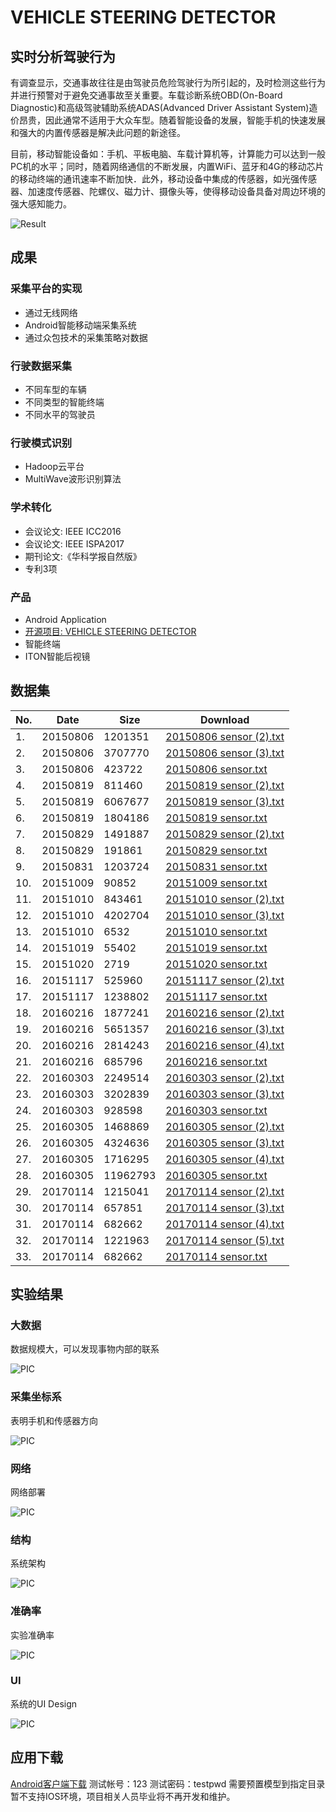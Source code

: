 # VEHICLE STEERING DETECTOR

## 实时分析驾驶行为

有调查显示，交通事故往往是由驾驶员危险驾驶行为所引起的，及时检测这些行为并进行预警对于避免交通事故至关重要。车载诊断系统OBD(On-Board Diagnostic)和高级驾驶辅助系统ADAS(Advanced Driver Assistant System)造价昂贵，因此通常不适用于大众车型。随着智能设备的发展，智能手机的快速发展和强大的内置传感器是解决此问题的新途径。

目前，移动智能设备如：手机、平板电脑、车载计算机等，计算能力可以达到一般PC机的水平；同时，随着网络通信的不断发展，内置WiFi、蓝牙和4G的移动芯片的移动终端的通讯速率不断加快．此外，移动设备中集成的传感器，如光强传感器、加速度传感器、陀螺仪、磁力计、摄像头等，使得移动设备具备对周边环境的强大感知能力。

![Result](./doc/data/result.png)

## 成果

### 采集平台的实现

- 通过无线网络
- Android智能移动端采集系统
- 通过众包技术的采集策略对数据

### 行驶数据采集

- 不同车型的车辆
- 不同类型的智能终端
- 不同水平的驾驶员

### 行驶模式识别

- Hadoop云平台
- MultiWave波形识别算法

### 学术转化

- 会议论文: IEEE ICC2016
- 会议论文: IEEE ISPA2017
- 期刊论文:《华科学报自然版》
- 专利3项

### 产品

- Android Application
- [开源项目: VEHICLE STEERING DETECTOR](https://github.com/ouyangkid/vehiclesteeringdetection)
- 智能终端
- ITON智能后视镜

## 数据集
| No. | Date | Size | Download |
| ------ | ------ | ------ | ------ |
| 1. | 20150806 | 1201351 | [20150806 sensor (2).txt](https://raw.githubusercontent.com/ouyangkid/vehiclesteeringdetection/master/doc/data/sensordata/20150806%20sensor%20%282%29.txt) |
| 2. | 20150806 | 3707770 | [20150806 sensor (3).txt](https://raw.githubusercontent.com/ouyangkid/vehiclesteeringdetection/master/doc/data/sensordata/20150806%20sensor%20%283%29.txt) |
| 3. | 20150806 | 423722 | [20150806 sensor.txt](https://raw.githubusercontent.com/ouyangkid/vehiclesteeringdetection/master/doc/data/sensordata/20150806%20sensor.txt) |
| 4. | 20150819 | 811460 | [20150819 sensor (2).txt](https://raw.githubusercontent.com/ouyangkid/vehiclesteeringdetection/master/doc/data/sensordata/20150819%20sensor%20%282%29.txt) |
| 5. | 20150819 | 6067677 | [20150819 sensor (3).txt](https://raw.githubusercontent.com/ouyangkid/vehiclesteeringdetection/master/doc/data/sensordata/20150819%20sensor%20%283%29.txt) |
| 6. | 20150819 | 1804186 | [20150819 sensor.txt](https://raw.githubusercontent.com/ouyangkid/vehiclesteeringdetection/master/doc/data/sensordata/20150819%20sensor.txt) |
| 7. | 20150829 | 1491887 | [20150829 sensor (2).txt](https://raw.githubusercontent.com/ouyangkid/vehiclesteeringdetection/master/doc/data/sensordata/20150829%20sensor%20%282%29.txt) |
| 8. | 20150829 | 191861 | [20150829 sensor.txt](https://raw.githubusercontent.com/ouyangkid/vehiclesteeringdetection/master/doc/data/sensordata/20150829%20sensor.txt) |
| 9. | 20150831 | 1203724 | [20150831 sensor.txt](https://raw.githubusercontent.com/ouyangkid/vehiclesteeringdetection/master/doc/data/sensordata/20150831%20sensor.txt) |
| 10. | 20151009 | 90852 | [20151009 sensor.txt](https://raw.githubusercontent.com/ouyangkid/vehiclesteeringdetection/master/doc/data/sensordata/20151009%20sensor.txt) |
| 11. | 20151010 | 843461 | [20151010 sensor (2).txt](https://raw.githubusercontent.com/ouyangkid/vehiclesteeringdetection/master/doc/data/sensordata/20151010%20sensor%20%282%29.txt) |
| 12. | 20151010 | 4202704 | [20151010 sensor (3).txt](https://raw.githubusercontent.com/ouyangkid/vehiclesteeringdetection/master/doc/data/sensordata/20151010%20sensor%20%283%29.txt) |
| 13. | 20151010 | 6532 | [20151010 sensor.txt](https://raw.githubusercontent.com/ouyangkid/vehiclesteeringdetection/master/doc/data/sensordata/20151010%20sensor.txt) |
| 14. | 20151019 | 55402 | [20151019 sensor.txt](https://raw.githubusercontent.com/ouyangkid/vehiclesteeringdetection/master/doc/data/sensordata/20151019%20sensor.txt) |
| 15. | 20151020 | 2719 | [20151020 sensor.txt](https://raw.githubusercontent.com/ouyangkid/vehiclesteeringdetection/master/doc/data/sensordata/20151020%20sensor.txt) |
| 16. | 20151117 | 525960 | [20151117 sensor (2).txt](https://raw.githubusercontent.com/ouyangkid/vehiclesteeringdetection/master/doc/data/sensordata/20151117%20sensor%20%282%29.txt) |
| 17. | 20151117 | 1238802 | [20151117 sensor.txt](https://raw.githubusercontent.com/ouyangkid/vehiclesteeringdetection/master/doc/data/sensordata/20151117%20sensor.txt) |
| 18. | 20160216 | 1877241 | [20160216 sensor (2).txt](https://raw.githubusercontent.com/ouyangkid/vehiclesteeringdetection/master/doc/data/sensordata/20160216%20sensor%20%282%29.txt) |
| 19. | 20160216 | 5651357 | [20160216 sensor (3).txt](https://raw.githubusercontent.com/ouyangkid/vehiclesteeringdetection/master/doc/data/sensordata/20160216%20sensor%20%283%29.txt) |
| 20. | 20160216 | 2814243 | [20160216 sensor (4).txt](https://raw.githubusercontent.com/ouyangkid/vehiclesteeringdetection/master/doc/data/sensordata/20160216%20sensor%20%284%29.txt) |
| 21. | 20160216 | 685796 | [20160216 sensor.txt](https://raw.githubusercontent.com/ouyangkid/vehiclesteeringdetection/master/doc/data/sensordata/20160216%20sensor.txt) |
| 22. | 20160303 | 2249514 | [20160303 sensor (2).txt](https://raw.githubusercontent.com/ouyangkid/vehiclesteeringdetection/master/doc/data/sensordata/20160303%20sensor%20%282%29.txt) |
| 23. | 20160303 | 3202839 | [20160303 sensor (3).txt](https://raw.githubusercontent.com/ouyangkid/vehiclesteeringdetection/master/doc/data/sensordata/20160303%20sensor%20%283%29.txt) |
| 24. | 20160303 | 928598 | [20160303 sensor.txt](https://raw.githubusercontent.com/ouyangkid/vehiclesteeringdetection/master/doc/data/sensordata/20160303%20sensor.txt) |
| 25. | 20160305 | 1468869 | [20160305 sensor (2).txt](https://raw.githubusercontent.com/ouyangkid/vehiclesteeringdetection/master/doc/data/sensordata/20160305%20sensor%20%282%29.txt) |
| 26. | 20160305 | 4324636 | [20160305 sensor (3).txt](https://raw.githubusercontent.com/ouyangkid/vehiclesteeringdetection/master/doc/data/sensordata/20160305%20sensor%20%283%29.txt) |
| 27. | 20160305 | 1716295 | [20160305 sensor (4).txt](https://raw.githubusercontent.com/ouyangkid/vehiclesteeringdetection/master/doc/data/sensordata/20160305%20sensor%20%284%29.txt) |
| 28. | 20160305 | 11962793 | [20160305 sensor.txt](https://raw.githubusercontent.com/ouyangkid/vehiclesteeringdetection/master/doc/data/sensordata/20160305%20sensor.txt) |
| 29. | 20170114 | 1215041 | [20170114 sensor (2).txt](https://raw.githubusercontent.com/ouyangkid/vehiclesteeringdetection/master/doc/data/sensordata/20170114%20sensor%20%282%29.txt) |
| 30. | 20170114 | 657851 | [20170114 sensor (3).txt](https://raw.githubusercontent.com/ouyangkid/vehiclesteeringdetection/master/doc/data/sensordata/20170114%20sensor%20%283%29.txt) |
| 31. | 20170114 | 682662 | [20170114 sensor (4).txt](https://raw.githubusercontent.com/ouyangkid/vehiclesteeringdetection/master/doc/data/sensordata/20170114%20sensor%20%284%29.txt) |
| 32. | 20170114 | 1221963 | [20170114 sensor (5).txt](https://raw.githubusercontent.com/ouyangkid/vehiclesteeringdetection/master/doc/data/sensordata/20170114%20sensor%20%285%29.txt) |
| 33. | 20170114 | 682662 | [20170114 sensor.txt](https://raw.githubusercontent.com/ouyangkid/vehiclesteeringdetection/master/doc/data/sensordata/20170114%20sensor.txt) |

## 实验结果

### 大数据

数据规模大，可以发现事物内部的联系

![PIC](./doc/data/experiment/bigdata.png)

### 采集坐标系

表明手机和传感器方向

![PIC](./doc/data/experiment/coord.png)

### 网络

网络部署

![PIC](./doc/data/experiment/network.png)

### 结构

系统架构

![PIC](./doc/data/experiment/systemstructure.jpg)

### 准确率

实验准确率

![PIC](./doc/data/experiment/top.jpg)

### UI

系统的UI Design

![PIC](./doc/data/experiment/ui.png)

## 应用下载

[Android客户端下载](http://github.com)
测试帐号：123
测试密码：testpwd
需要预置模型到指定目录
暂不支持IOS环境，项目相关人员毕业将不再开发和维护。
